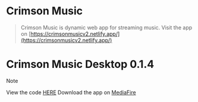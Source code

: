 # Crimson Music

> Crimson Music is dynamic web app for streaming music.
> Visit the app on [https://crimsonmusicv2.netlify.app/](https://crimsonmusicv2.netlify.app/)

# Crimson Music Desktop 0.1.4
> [!NOTE]
> View the code [HERE](https://github.com/Stefan-Mihajlovic/CrimsonMusicDesktop)
> Download the app on [MediaFire](https://www.mediafire.com/file/equpf6i5dao01u3/crimsonmusic-0.1.4+Setup.exe/file)
